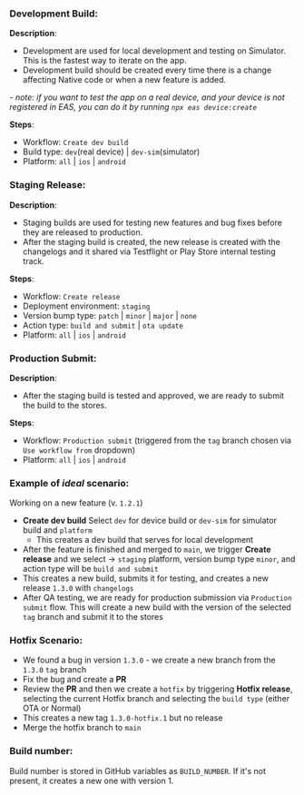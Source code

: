 ### Development Build:

**Description**:

- Development are used for local development and testing on Simulator. This is the fastest way to iterate on the app.
- Development build should be created every time there is a change affecting Native code or when a new feature is added.

_- note: if you want to test the app on a real device, and your device is not registered in EAS, you can do it by running `npx eas device:create `_

**Steps**:

- Workflow: `Create dev build`
- Build type: `dev`(real device) | `dev-sim`(simulator)
- Platform: `all` | `ios` | `android`

### Staging Release:

**Description**:

- Staging builds are used for testing new features and bug fixes before they are released to production.
- After the staging build is created, the new release is created with the changelogs and it shared via Testflight or Play Store internal testing track.

**Steps**:

- Workflow: `Create release`
- Deployment environment: `staging`
- Version bump type: `patch` | `minor` | `major` | `none`
- Action type: `build and submit` | `ota update`
- Platform: `all` | `ios` | `android`

### Production Submit:

**Description**:

- After the staging build is tested and approved, we are ready to submit the build to the stores.

**Steps**:

- Workflow: `Production submit` (triggered from the `tag` branch chosen via `Use workflow from` dropdown)
- Platform: `all` | `ios` | `android`

### Example of _ideal_ scenario:

Working on a new feature (v. `1.2.1`)

- **Create dev build** Select `dev` for device build or `dev-sim` for simulator build and `platform`
  - This creates a dev build that serves for local development
- After the feature is finished and merged to `main`, we trigger **Create release** and we select -> `staging` platform, version bump type `minor`, and action type will be `build and submit`
- This creates a new build, submits it for testing, and creates a new release `1.3.0` with `changelogs`
- After QA testing, we are ready for production submission via `Production submit` flow. This will create a new build with the version of the selected `tag` branch and submit it to the stores

### Hotfix Scenario:

- We found a bug in version `1.3.0` - we create a new branch from the `1.3.0` `tag` branch
- Fix the bug and create a **PR**
- Review the **PR** and then we create a `hotfix` by triggering **Hotfix release**, selecting the current Hotfix branch and selecting the `build type` (either OTA or Normal)
- This creates a new tag `1.3.0-hotfix.1` but no release
- Merge the hotfix branch to `main`

### Build number:

Build number is stored in GitHub variables as `BUILD_NUMBER`. If it's not present, it creates a new one with version 1.
